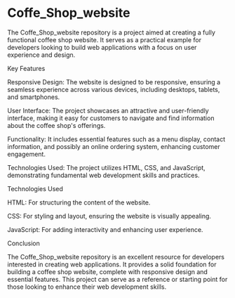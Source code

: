 # Coffe_Shop_website
The Coffe_Shop_website repository is a project aimed at creating a fully functional coffee shop website. It serves as a practical example for developers looking to build web applications with a focus on user experience and design.

Key Features

Responsive Design: The website is designed to be responsive, ensuring a seamless experience across various devices, including desktops, tablets, and smartphones.

User Interface: The project showcases an attractive and user-friendly interface, making it easy for customers to navigate and find information about the coffee shop's offerings.

Functionality: It includes essential features such as a menu display, contact information, and possibly an online ordering system, enhancing customer engagement.

Technologies Used: The project utilizes HTML, CSS, and JavaScript, demonstrating fundamental web development skills and practices.

Technologies Used

HTML: For structuring the content of the website.

CSS: For styling and layout, ensuring the website is visually appealing.

JavaScript: For adding interactivity and enhancing user experience.

Conclusion

The Coffe_Shop_website repository is an excellent resource for developers interested in creating web applications. It provides a solid foundation for building a coffee shop website, complete with responsive design and essential features. This project can serve as a reference or starting point for those looking to enhance their web development skills.
